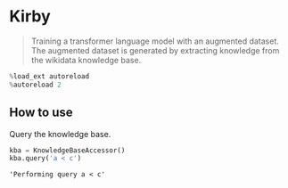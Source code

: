 # Kirby
> Training a transformer language model with an augmented dataset. The augmented dataset is generated by extracting knowledge from the wikidata knowledge base.


```python
%load_ext autoreload
%autoreload 2
```

## How to use

Query the knowledge base.

```python
kba = KnowledgeBaseAccessor()
kba.query('a < c')
```




    'Performing query a < c'


